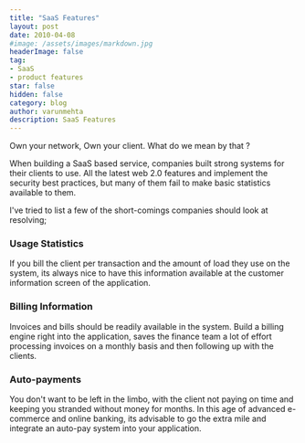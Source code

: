 ```yaml
---
title: "SaaS Features"
layout: post
date: 2010-04-08
#image: /assets/images/markdown.jpg
headerImage: false
tag:
- SaaS
- product features
star: false
hidden: false
category: blog
author: varunmehta
description: SaaS Features
---
```

Own your network, Own your client. What do we mean by that ?

When building a SaaS based service, companies built strong systems for their clients to use. All the latest web 2.0 features and implement the security best practices, but many of them fail to make basic statistics available to them.

I've tried to list a few of the short-comings companies should look at resolving;

### Usage Statistics
If you bill the client per transaction and the amount of load they use on the system, its always nice to have this information available at the customer information screen of the application.

### Billing Information 
Invoices and bills should be readily available in the system. Build a billing engine right into the application, saves the finance team a lot of effort processing invoices on a monthly basis and then following up with the clients.

### Auto-payments 
You don't want to be left in the limbo, with the client not paying on time and keeping you stranded without money for months. In this age of advanced e-commerce and online banking, its advisable to go the extra mile and integrate an auto-pay system into your application.
